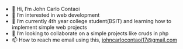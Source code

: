 - 👋 Hi, I’m John Carlo Contaoi
- 👀 I’m interested in web development
- 🌱 I’m currently 4th year college student(BSIT) and learning how to implement simple web projects
- 💞️ I’m looking to collaborate on a simple projects like cruds in php
- 📫 How to reach me email using this, johncarlocontaoi17@gmail.com

<!---
Codejc00/Codejc00 is a ✨ special ✨ repository because its `README.md` (this file) appears on your GitHub profile.
You can click the Preview link to take a look at your changes.
--->
